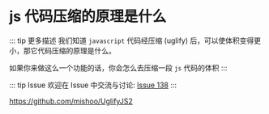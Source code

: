 # js 代码压缩的原理是什么

::: tip 更多描述 
 我们知道 `javascript` 代码经压缩 (uglify) 后，可以使体积变得更小，那它代码压缩的原理是什么。

如果你来做这么一个功能的话，你会怎么去压缩一段 `js` 代码的体积 
:::

::: tip Issue 
 欢迎在 Issue 中交流与讨论: [Issue 138](https://github.com/shfshanyue/Daily-Question/issues/138) 
:::

https://github.com/mishoo/UglifyJS2